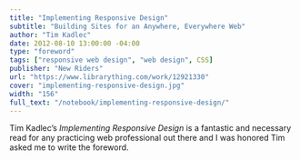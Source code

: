 ```yaml
---
title: "Implementing Responsive Design"
subtitle: "Building Sites for an Anywhere, Everywhere Web"
author: "Tim Kadlec"
date: 2012-08-10 13:00:00 -04:00
type: "foreword"
tags: ["responsive web design", "web design", CSS]
publisher: "New Riders"
url: "https://www.librarything.com/work/12921330"
cover: "implementing-responsive-design.jpg"
width: "156"
full_text: "/notebook/implementing-responsive-design/"
---
```


Tim Kadlec’s <cite>Implementing Responsive Design</cite> is a fantastic and necessary read for any practicing web professional out there and I was honored Tim asked me to write the foreword.
